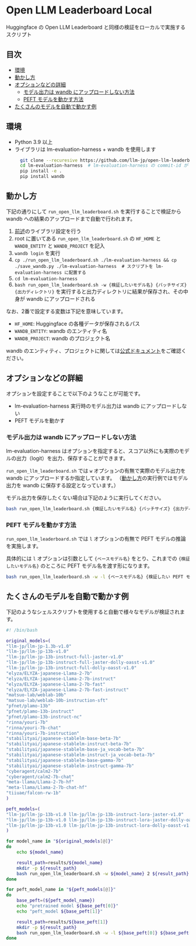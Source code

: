 # Open LLM Leaderboard Local
Huggingface の Open LLM Leaderboard と同様の検証をローカルで実施するスクリプト

## 目次

- [環境](#環境)
- [動かし方](#動かし方)
- [オプションなどの詳細](#オプションなどの詳細)
  - [モデル出力は wandb にアップロードしない方法](#モデル出力は-wandb-にアップロードしない方法)
  - [PEFT モデルを動かす方法](#peft-モデルを動かす方法)
- [たくさんのモデルを自動で動かす例](#たくさんのモデルを自動で動かす例)

## 環境
- Python 3.9 以上
- ライブラリは lm-evaluation-harness + wandb を使用します
  ```bash
    git clone --recuresive https://github.com/llm-jp/open-llm-leaderboard-local.git
    cd lm-evaluation-harness  # lm-evaluation-harness の commit-id が b281b09 であることを確認
    pip install -e .
    pip install wandb
  ```

## 動かし方
下記の通りにして `run_open_llm_leaderboard.sh` を実行することで検証から wandb への結果のアップロードまで自動で行われます。

1. [前述](#環境)のライブラリ設定を行う
2. root に置いてある `run_open_llm_leaderboard.sh` の `HF_HOME` と `WANDB_ENTITY` と `WANDB_PROJECT` を記入
3. `wandb login` を実行
4. `cp ./run_open_llm_leaderboard.sh ./lm-evaluation-harness && cp ./save_wandb.py ./lm-evaluation-harness  # スクリプトを lm-evaluation-harness に配置する`
5. `cd lm-evaluation-harness`
6. `bash run_open_llm_leaderboard.sh -w {検証したいモデル名} {バッチサイズ} {出力ディレクトリ}` を実行すると出力ディレクトリに結果が保存され、その中身が wandb にアップロードされる

なお、2番で設定する変数は下記を意味しています。

- `HF_HOME`: Huggingface の各種データが保存されるパス
- `WANDB_ENTITY`: wandb のエンティティ名
- `WANDB_PROJECT`: wandb のプロジェクト名

wandb のエンティティ、プロジェクトに関しては[公式ドキュメント](https://docs.wandb.ai/)をご確認ください。

## オプションなどの詳細
オプションを設定することで以下のようなことが可能です。
- lm-evaluation-harness 実行時のモデル出力は wandb にアップロードしない
- PEFT モデルを動かす

### モデル出力は wandb にアップロードしない方法
lm-evaluation-harness はオプションを指定すると、スコア以外にも実際のモデルの出力（logit）を出力、保存することができます。

`run_open_llm_leaderboard.sh` では `w` オプションの有無で実際のモデル出力を wandb にアップロードするか指定しています。
（[動かし方](#動かし方)の実行例ではモデル出力を wandb に保存する設定となっています。）

モデル出力を保存したくない場合は下記のように実行してください。

```bash
bash run_open_llm_leaderboard.sh {検証したいモデル名} {バッチサイズ} {出力ディレクトリ}
```

### PEFT モデルを動かす方法
`run_open_llm_leaderboard.sh` では `l` オプションの有無で PEFT モデルの推論を実施します。

具体的には `l` オプションは引数として `{ベースモデル名}` をとり、これまでの `{検証したいモデル名}` のところに PEFT モデル名を渡す形になります。

```bash
bash run_open_llm_leaderboard.sh -w -l {ベースモデル名} {検証したい PEFT モデル名} {バッチサイズ} {出力ディレクトリ}
```

## たくさんのモデルを自動で動かす例
下記のようなシェルスクリプトを使用すると自動で様々なモデルが検証されます。

```bash
#! /bin/bash

original_models=(
"llm-jp/llm-jp-1.3b-v1.0"
"llm-jp/llm-jp-13b-v1.0"
"llm-jp/llm-jp-13b-instruct-full-jaster-v1.0"
"llm-jp/llm-jp-13b-instruct-full-jaster-dolly-oasst-v1.0"
"llm-jp/llm-jp-13b-instruct-full-dolly-oasst-v1.0"
"elyza/ELYZA-japanese-Llama-2-7b"
"elyza/ELYZA-japanese-Llama-2-7b-instruct"
"elyza/ELYZA-japanese-Llama-2-7b-fast"
"elyza/ELYZA-japanese-Llama-2-7b-fast-instruct"
"matsuo-lab/weblab-10b"
"matsuo-lab/weblab-10b-instruction-sft"
"pfnet/plamo-13b"
"pfnet/plamo-13b-instruct"
"pfnet/plamo-13b-instruct-nc"
"rinna/youri-7b"
"rinna/youri-7b-chat"
"rinna/youri-7b-instruction"
"stabilityai/japanese-stablelm-base-beta-7b"
"stabilityai/japanese-stablelm-instruct-beta-7b"
"stabilityai/japanese-stablelm-base-ja_vocab-beta-7b"
"stabilityai/japanese-stablelm-instruct-ja_vocab-beta-7b"
"stabilityai/japanese-stablelm-base-gamma-7b"
"stabilityai/japanese-stablelm-instruct-gamma-7b"
"cyberagent/calm2-7b"
"cyberagent/calm2-7b-chat"
"meta-llama/Llama-2-7b-hf"
"meta-llama/Llama-2-7b-chat-hf"
"tiiuae/falcon-rw-1b"
)

peft_models=(
"llm-jp/llm-jp-13b-v1.0 llm-jp/llm-jp-13b-instruct-lora-jaster-v1.0"
"llm-jp/llm-jp-13b-v1.0 llm-jp/llm-jp-13b-instruct-lora-jaster-dolly-oasst-v1.0"
"llm-jp/llm-jp-13b-v1.0 llm-jp/llm-jp-13b-instruct-lora-dolly-oasst-v1.0"
)

for model_name in "${original_models[@]}"
do
    echo ${model_name}

    result_path=results/${model_name}
    mkdir -p ${result_path}
    bash run_open_llm_leaderboard.sh -w ${model_name} 2 ${result_path}
done

for peft_model_name in "${peft_models[@]}"
do
    base_peft=(${peft_model_name})
    echo "pretrained model ${base_peft[0]}"
    echo "peft_model ${base_peft[1]}"

    result_path=results/${base_peft[1]}
    mkdir -p ${result_path}
    bash run_open_llm_leaderboard.sh -w -l ${base_peft[0]} ${base_peft[1]} 2 ${result_path}
done
```
